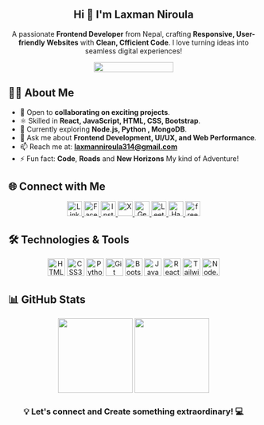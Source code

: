   <!-- 🙏 Hello Namaste, Welcome to my GitHub profile -->
<h2 align="center"> Hi 👋  I'm Laxman Niroula </h2>  
<p align="center">A passionate <b>Frontend Developer</b> from Nepal, crafting <b>Responsive, User-friendly Websites</b> 
  with <b>Clean, Cfficient Code</b>. I love turning ideas into seamless digital experiences!
<p align="center">
  <img src="https://komarev.com/ghpvc/?username=laxmanniroula314&label=Profile%20Views&color=blue" width="160" height="20"/>
</p>

## 👨‍💻 About Me  
- 🔭 Open to **collaborating on exciting projects**.  
- ⚛️ Skilled in **React, JavaScript, HTML, CSS, Bootstrap**.  
- 🌱 Currently exploring **Node.js, Python , MongoDB**.  
- 💬 Ask me about **Frontend Development, UI/UX, and Web Performance**.  
- 📫 Reach me at: **laxmanniroula314@gmail.com**  
- ⚡ Fun fact: **Code**, **Roads** and **New Horizons** My kind of Adventure!  

## 🌐 Connect with Me  
<p align="center">
  <a href="https://www.linkedin.com/in/laxman-niroula/" >
    <img src="https://cdn-icons-png.flaticon.com/128/4494/4494497.png" alt="LinkedIn" width="30" height="30"/>
  </a>
  <a href="https://www.facebook.com/profile.php?id=100037148273398">
    <img src="https://cdn-icons-png.flaticon.com/128/15047/15047435.png"  alt="Facebook" width="30" height="30"/>
  </a>
  <a href="https://www.instagram.com/_laxmn_314/" >
    <img src="https://cdn-icons-png.flaticon.com/512/4138/4138124.png" alt="Instagram" width="30" height="30"/>
  </a>
  <a href="https://x.com/Laxman_Nir314" >
    <img src="https://cdn-icons-png.flaticon.com/128/5969/5969020.png" alt="X" width="30" height="30"/>
  </a>
  <a href="https://www.geeksforgeeks.org/user/laxmannirhr6/" >
    <img src="https://upload.wikimedia.org/wikipedia/commons/4/43/GeeksforGeeks.svg" alt="GeeksforGeeks" width="30" height="30"/>
  </a>
  <a href="https://leetcode.com/u/Dvll4BLuZE/" >
    <img src="https://upload.wikimedia.org/wikipedia/commons/1/19/LeetCode_logo_black.png" alt="LeetCode" width="30" height="30"/>
  </a>
    <a href="https://www.hackerrank.com/profile/laxmanniroula45" >
    <img src="https://upload.wikimedia.org/wikipedia/commons/4/40/HackerRank_Icon-1000px.png" alt="HackerRank" width="30" height="30"/>
  </a>
   <a href="https://www.freecodecamp.org/laxmanniroula07">
    <img src="https://assets.ifttt.com/images/channels/983099305/icons/monochrome_large.webp" alt="freeCodeCamp" width="30" height="30"/>
  </a>
</p>




## 🛠️ Technologies & Tools  
<p align="center">
  <!-- Frontend -->
  <img src="https://cdn.jsdelivr.net/gh/devicons/devicon/icons/html5/html5-original.svg" alt="HTML5" width="35" height="35" />  
  <img src="https://cdn.jsdelivr.net/gh/devicons/devicon/icons/css3/css3-original.svg" alt="CSS3" width="35" height="35"/>  
   <!-- Other Tools -->
  <img src="https://cdn.jsdelivr.net/gh/devicons/devicon/icons/python/python-original.svg" alt="Python" width="35" height="35"/>  
  <img src="https://cdn.jsdelivr.net/gh/devicons/devicon/icons/git/git-original.svg" alt="Git" width="35" height="35"/>  
  <img src="https://cdn.jsdelivr.net/gh/devicons/devicon/icons/bootstrap/bootstrap-original.svg" alt="Bootstrap" width="35" height="35" />  
  <img src="https://cdn.jsdelivr.net/gh/devicons/devicon/icons/javascript/javascript-original.svg" alt="JavaScript" width="35" height="35"/>  
  <img src="https://cdn.jsdelivr.net/gh/devicons/devicon/icons/react/react-original.svg" alt="React" width="35" height="35"/>  
  <img src="https://cdn.jsdelivr.net/gh/devicons/devicon/icons/tailwindcss/tailwindcss-original.svg" alt="Tailwind CSS" width="35" height="35"/>  
  <!-- Backend -->
  <img src="https://cdn.jsdelivr.net/gh/devicons/devicon/icons/nodejs/nodejs-original.svg" alt="Node.js" width="35" height="35"/>  
  <!-- <img src="https://cdn.jsdelivr.net/gh/devicons/devicon/icons/express/express-original.svg" alt="Express.js" width="50" height="50"/> 
  <img src="https://cdn.jsdelivr.net/gh/devicons/devicon/icons/mongodb/mongodb-original.svg" alt="MongoDB" width="50" height="50"/>  -->
</p>

## 📊 GitHub Stats  
<p align="center">
  <img src="https://github-readme-stats.vercel.app/api?username=laxmanniroula314&show_icons=true&theme=light&title_color=0e75b6&text_color=0e75b6&cache_seconds=86400"  height="150"/>
  <img src="https://github-readme-stats.vercel.app/api/top-langs/?username=laxmanniroula314&layout=compact&theme=light&title_color=0e75b6&text_color=0e75b6&cache_seconds=86400"  height="150" />
</p>
<h3 align="center">💡 Let's connect and Create something extraordinary! 💻</h3>  
